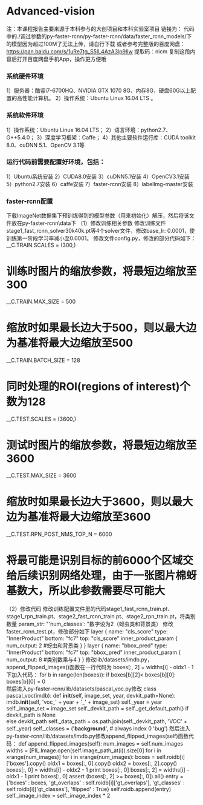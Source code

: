# Advanced-vision
注：本课程报告主要来源于本科参与的大创项目和本科实验室项目
链接为：
代码中的./调过参数的py-faster-rcnn/py-faster-rcnn/data/faster_rcnn_models/下的模型因为超过100M了无法上传，请自行下载
或者参考完整版的百度网盘：
https://pan.baidu.com/s/1uRe7tg_S5IL4AzA3lp9Ilw 
提取码：nicm 
复制这段内容后打开百度网盘手机App，操作更方便哦

### 系统硬件环境
1）服务器：酷睿i7-6700HQ、NVIDIA GTX 1070 8G、内存8G，硬盘60G以上配置的高性能计算机。
2）操作系统：Ubuntu Linux 16.04 LTS 。
### 系统软件环境
1）操作系统：Ubuntu Linux 16.04 LTS；
2）语言环境：python2.7、G++5.4.0；
3）深度学习框架：Caffe；
4）其他主要软件运行库：CUDA toolkit 8.0、cuDNN 5.1、OpenCV 3.1等

### 运行代码前需要配置好环境，包括：
1）Ubuntu系统安装
2）CUDA8.0安装
3）cuDNN5.1安装
4）OpenCV3.1安装
5）python2.7安装
6）caffe安装
7）faster-rcnn安装
8）labelImg-master安装

### faster-rcnn配置
下载ImageNet数据集下预训练得到的模型参数（用来初始化）解压，然后将该文件放在py-faster-rcnn\data下
（1）修改训练相关参数
修改训练文件stage1_fast_rcnn_solver30k40k.pt等4个solver文件，修改base_lr: 0.0001，使训练第一阶段学习率减小至0.0001。
修改文件config.py，修改的部分代码如下：
__C.TRAIN.SCALES = (300,)
# 训练时图片的缩放参数，将最短边缩放至300
__C.TRAIN.MAX_SIZE = 500
# 缩放时如果最长边大于500，则以最大边为基准将最大边缩放至500
__C.TRAIN.BATCH_SIZE = 128
# 同时处理的ROI(regions of interest)个数为128
__C.TEST.SCALES = (3600,)
# 测试时图片的缩放参数，将最短边缩放至3600
__C.TEST.MAX_SIZE = 3600
# 缩放时如果最长边大于3600，则以最大边为基准将最大边缩放至3600
__C.TEST.RPN_POST_NMS_TOP_N = 6000
# 将最可能是识别目标的前6000个区域交给后续识别网络处理，由于一张图片棉蚜基数大，所以此参数需要尽可能大
（2）修改代码
修改训练配置文件里的代码stage1_fast_rcnn_train.pt、stage1_rpn_train.pt、stage2_fast_rcnn_train.pt、stage2_rpn_train.pt，将类别数量
param_str: "'num_classes': "数字设为2（蚜虫类和背景类）
修改faster_rcnn_test.pt，修改部分如下
layer {
  name: "cls_score"
  type: "InnerProduct"
  bottom: "fc7"
  top: "cls_score"
  inner_product_param {
    num_output: 2 #蚜虫和背景类
  }
}
layer {
  name: "bbox_pred"
  type: "InnerProduct"
  bottom: "fc7"
  top: "bbox_pred"
  inner_product_param {
    num_output: 8 #类别数乘与4
  }
}
修改lib/datasets/imdb.py，append_flipped_images()函数在一行代码为 boxes[:, 2] = widths[i] - oldx1 - 1下加入代码：
for b in range(len(boxes)):
  if boxes[b][2]< boxes[b][0]:
    boxes[b][0] = 0              
然后进入py-faster-rcnn/lib/datasets/pascal_voc.py修改
class pascal_voc(imdb):
    def __init__(self, image_set, year, devkit_path=None):
        imdb.__init__(self, 'voc_' + year + '_' + image_set)
        self._year = year
        self._image_set = image_set
        self._devkit_path = self._get_default_path() if devkit_path is None \
                            else devkit_path
        self._data_path = os.path.join(self._devkit_path, 'VOC' + self._year)
        self._classes = ('__background__', # always index 0
                         'bug')
然后进入py-faster-rcnn/lib/datasets/imdb.py修改append_flipped_images(self)函数代码：
def append_flipped_images(self):
        num_images = self.num_images
        widths = [PIL.Image.open(self.image_path_at(i)).size[0]
                  for i in xrange(num_images)]
        for i in xrange(num_images):
            boxes = self.roidb[i]['boxes'].copy()
            oldx1 = boxes[:, 0].copy()
            oldx2 = boxes[:, 2].copy()
            boxes[:, 0] = widths[i] - oldx2 - 1
            print boxes[:, 0]
            boxes[:, 2] = widths[i] - oldx1 - 1
            print boxes[:, 0]
            assert (boxes[:, 2] >= boxes[:, 0]).all()
            entry = {'boxes' : boxes,
                     'gt_overlaps' : self.roidb[i]['gt_overlaps'],
                     'gt_classes' : self.roidb[i]['gt_classes'],
                     'flipped' : True}
            self.roidb.append(entry)
        self._image_index = self._image_index * 2

